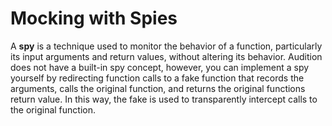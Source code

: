 # Mocking with Spies

A **spy** is a technique used to monitor the behavior of a function, particularly its input arguments and return values, without altering its behavior.
Audition does not have a built-in spy concept, however, you can implement a spy yourself by redirecting function calls to a fake function that records the arguments, calls the original function, and returns the original functions return value.
In this way, the fake is used to transparently intercept calls to the original function.
